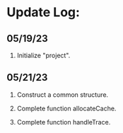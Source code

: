 # Update Log:

## 05/19/23 

1. Initialize "project".

## 05/21/23

1. Construct a common structure.

2. Complete function allocateCache.

3. Complete function handleTrace.
